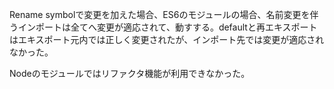 Rename symbolで変更を加えた場合、ES6のモジュールの場合、名前変更を伴うインポートは全てへ変更が適応されて、動すする。defaultと再エキスポートはエキスポート元内では正しく変更されたが、インポート先では変更が適応されなかった。

Nodeのモジュールではリファクタ機能が利用できなかった。